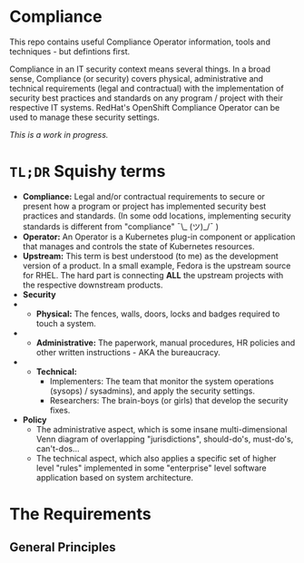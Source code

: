 # Compliance

This repo contains useful Compliance Operator information, tools and techniques - but defintions first.

Compliance in an IT security context means several things. In a broad sense, Compliance (or security) covers physical, administrative and technical requirements (legal and contractual) with the implementation of security best practices and standards on any program / project with their respective IT systems. RedHat's OpenShift Compliance Operator can be used to manage these security settings.

*This is a work in progress.*

# `TL;DR` Squishy terms
* **Compliance:** Legal and/or contractual requirements to secure or present how a program or project has implemented security best practices and standards. (In some odd locations, implementing security standards is different from "compliance" ¯\\_ (ツ)_/¯ )
* **Operator:** An Operator is a Kubernetes plug-in component or application that manages and controls the state of Kubernetes resources.
* **Upstream:** This term is best understood (to me) as the development version of a product. In a small example, Fedora is the upstream source for RHEL. The hard part is connecting **ALL** the upstream projects with the respective downstream products. 
* **Security**
*   * **Physical:** The fences, walls, doors, locks and badges required to touch a system.
*   * **Administrative:** The paperwork, manual procedures, HR policies and other written instructions - AKA the bureaucracy. 
*   * **Technical:**
        * Implementers: The team that monitor the system operations (sysops) / sysadmins), and apply the security settings.
        * Researchers: The brain-boys (or girls) that develop the security fixes.
* **Policy**
    * The administrative aspect, which is some insane multi-dimensional Venn diagram of overlapping "jurisdictions", should-do's, must-do's, can't-dos... 
    * The technical aspect, which also applies a specific set of higher level "rules" implemented in some "enterprise" level software application based on system architecture.

# The Requirements

## General Principles
